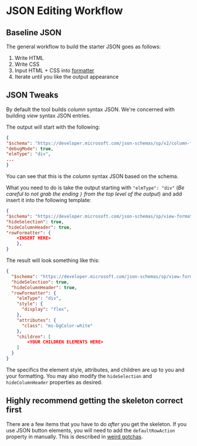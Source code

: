 # JSON Editing Workflow

## Baseline JSON

The general workflow to build the starter JSON goes as follows:

1. Write HTML
2. Write CSS
3. Input HTML + CSS into [formatter](https://pnp.github.io/List-Formatting/tools/html-formatter-generator/)
4. Iterate until you like the output appearance

## JSON Tweaks

By default the tool builds _column_ syntax JSON. We're concerned with building _view_ syntax JSON entries.

The output will start with the following:

```json
{
"$schema": "https://developer.microsoft.com/json-schemas/sp/v2/column-formatting.schema.json",
"debugMode": true,
"elmType": "div",
...
}
```

You can see that this is the _column_ syntax JSON based on the schema.

What you need to do is take the output starting with `"elmType": "div"` (_Be careful to not grab the ending `}` from the top level of the output_) and add insert it into the following template:

```json
{
"$schema": "https://developer.microsoft.com/json-schemas/sp/view-formatting.schema.json",
"hideSelection": true,
"hideColumnHeader": true,
"rowFormatter": {
    <INSERT HERE>
    },
}
```

The result will look something like this:

```json
{
  "$schema": "https://developer.microsoft.com/json-schemas/sp/view-formatting.schema.json",
  "hideSelection": true,
  "hideColumnHeader": true,
  "rowFormatter": {
    "elmType": "div",
    "style": {
      "display": "flex",
    },
    "attributes": {
      "class": "ms-bgColor-white"
    },
    "children": [
        <YOUR CHILDREN ELEMENTS HERE>
    ]
  }
}
```

The specifics the element style, attributes, and children are up to you and your formatting. You may also modify the `hideSelection` and `hideColumnHeader` properties as desired.

## Highly recommend getting the skeleton correct first

There are a few items that you have to do _after_ you get the skeleton. If you use JSON button elements, you will need to add the `defaultRowAction` property in manually. This is described in [weird gotchas](weird-gotchas.md).
